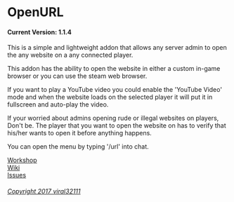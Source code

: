 OpenURL
==========
#### Current Version: 1.1.4

This is a simple and lightweight addon that allows any server admin to open the any website on a any connected player.

This addon has the ability to open the website in either a custom in-game browser or you can use the steam web browser.

If you want to play a YouTube video you could enable the 'YouTube Video' mode and when the website loads on the selected player it will put it in fullscreen and auto-play the video.

If your worried about admins opening rude or illegal websites on players, Don't be. The player that you want to open the website on has to verify that his/her wants to open it before anything happens.

You can open the menu by typing '/url' into chat.

[Workshop](http://steamcommunity.com/sharedfiles/filedetails/?id=838960710)  
[Wiki](https://github.com/viral32111/openurl/wiki)  
[Issues](https://github.com/viral32111/openurl/issues)  

###### [Copyright 2017 viral32111](https://github.com/viral32111/openurl/blob/master/LICENCE)

